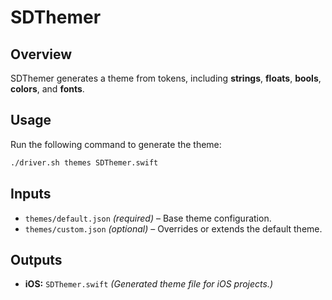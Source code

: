 # SDThemer

## Overview
SDThemer generates a theme from tokens, including **strings**, **floats**, **bools**, **colors**, and **fonts**.

## Usage
Run the following command to generate the theme:

```bash
./driver.sh themes SDThemer.swift
```

## Inputs
- `themes/default.json` *(required)* – Base theme configuration.
- `themes/custom.json` *(optional)* – Overrides or extends the default theme.

## Outputs
- **iOS:** `SDThemer.swift` *(Generated theme file for iOS projects.)*
